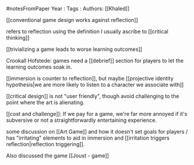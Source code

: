 #notesFromPaper
Year   :
Tags   :
Authors: [[Khaled]]

[[conventional game design works against reflection]]

refers to reflection using the definition I usually ascribe to [[critical thinking]]

[[trivializing a game leads to worse learning outcomes]]

Crookall Hofstede: games need a [[debrief]] section for players to let the learning outcomes soak in.

[[immersion is counter to reflection]], but maybe [[projective identity hypothesis|we are more likely to listen to a character we associate with]]

[[critical design]] is not "user friendly", though avoid challenging to the point where the art is alienating.

[[cost and challenge]]: If we pay for a game, we're far more annoyed if it's subversive or not a straightforwardly entertaining experience.

some discussion on [[Art Game]] and how it doesn't set goals for players / has "irritating" elements to aid in immersion and [[irritation triggers reflection|reflection triggering]].

Also discussed the game [[Joust - game]]
